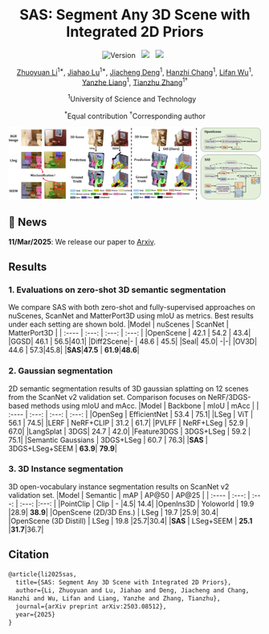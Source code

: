 <div align="center">
 
# SAS: Segment Any 3D Scene with Integrated 2D Priors
![Version](https://img.shields.io/badge/version-1.0.0-blue) &nbsp;
 <a href='https://arxiv.org/abs/2503.08512'><img src='https://img.shields.io/badge/arXiv-2503.08512-b31b1b.svg'></a> &nbsp;
 <a href='https://peoplelu.github.io/SAS.github.io/'><img src='https://img.shields.io/badge/Project-Page-Green'></a> &nbsp;

<a href="https://openreview.net/profile?id=~Zhuoyuan_Li4">Zhuoyuan Li</a><sup>1*</sup>,</span>
<a href="https://scholar.google.com/citations?user=cRpteW4AAAAJ&hl=zh-CN">Jiahao Lu</a><sup>1*</sup>,</span>
<a href="https://scholar.google.com/citations?user=-0y0FpkAAAAJ&hl=zh-CN">Jiacheng Deng</a><sup>1</sup>,
<a href="">Hanzhi Chang</a><sup>1</sup>,
<a href="">Lifan Wu</a><sup>1</sup>,
<a href="https://github.com/Rosetta-Leong">Yanzhe Liang</a><sup>1</sup>,
<a href="https://scholar.google.com/citations?user=9sCGe-gAAAAJ&hl=zh-CN">Tianzhu Zhang</a><sup>1&dagger;</sup>

<sup>1</sup>University of Science and Technology &nbsp;&nbsp;

<sup>*</sup>Equal contribution
<sup>&dagger;</sup>Corresponding author

![teaser](teaser_00.jpg)
</div>

## :rocket: News

**11/Mar/2025**: We release our paper to [Arxiv](https://arxiv.org/abs/2503.08512).


## Results


### 1. Evaluations on zero-shot 3D semantic segmentation

We compare SAS with both zero-shot and fully-supervised approaches on nuScenes, ScanNet and MatterPort3D using mIoU as metrics. Best results under each setting are shown bold. 
|Model | nuScenes | ScanNet | MatterPort3D |
|  :----  | :---: |  :---: | :---: |
|OpenScene | 42.1 | 54.2 | 43.4|
|GGSD| 46.1 | 56.5|40.1|
|Diff2Scene|- |  48.6 | 45.5|
|Seal| 45.0| -|-|
|OV3D| 44.6 | 57.3|45.8|
|**SAS**|**47.5** | **61.9**|**48.6**|

### 2. Gaussian segmentation

2D semantic segmentation results of 3D gaussian splatting on 12 scenes from the ScanNet v2 validation set. Comparison focuses on NeRF/3DGS-based methods using mIoU and mAcc.
|Model | Backbone | mIoU | mAcc | 
|  :----  | :---: | :---: | :---: |
|OpenSeg | EfficientNet | 53.4 | 75.1|
|LSeg | ViT | 56.1 |  74.5|
|LERF | NeRF+CLIP | 31.2 | 61.7|
|PVLFF | NeRF+LSeg | 52.9 | 67.0|
|LangSplat | 3DGS| 24.7 | 42.0|
|Feature3DGS | 3DGS+LSeg | 59.2 | 75.1|
|Semantic Gaussians | 3DGS+LSeg | 60.7 | 76.3|
|**SAS** | 3DGS+LSeg+SEEM | **63.9**| **79.9**|



### 3. 3D Instance segmentation

3D open-vocabulary instance segmentation results on ScanNet v2 validation set.
|Model | Semantic | mAP | AP@50 | AP@25 |
|  :----  | :---: | :---: | :---: |:---: |
|PointClip | Clip | - |4.5| 14.4|
|OpenIns3D | Yoloworld | 19.9 |28.9| **38.9**|
|OpenScene (2D/3D Ens.) | LSeg | 19.7 |25.9| 30.4|
|OpenScene (3D Distill) | LSeg | 19.8 |25.7|30.4|
|**SAS** | LSeg+SEEM | **25.1** |**31.7**|36.7|

## Citation
```
@article{li2025sas,
  title={SAS: Segment Any 3D Scene with Integrated 2D Priors},
  author={Li, Zhuoyuan and Lu, Jiahao and Deng, Jiacheng and Chang, Hanzhi and Wu, Lifan and Liang, Yanzhe and Zhang, Tianzhu},
  journal={arXiv preprint arXiv:2503.08512},
  year={2025}
}
```
